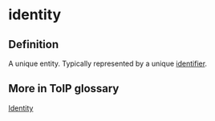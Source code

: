 # identity
## Definition
A unique entity. Typically represented by a unique [identifier](identifier).

## More in ToIP glossary
[Identity](https://github.com/trustoverip/toip/wiki/identity)